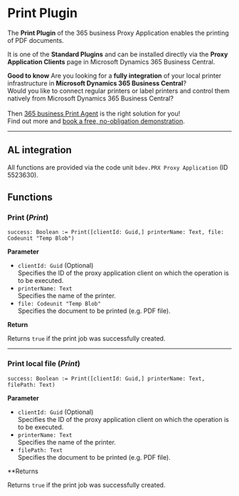 # Print Plugin

The **Print Plugin** of the 365 business Proxy Application enables the printing of PDF documents.

It is one of the **Standard Plugins** and can be installed directly via the **Proxy Application Clients** page in Microsoft Dynamics 365 Business Central.

<div class="alert alert-notice">
    <i class="fa-duotone fa-solid fa-lightbulb fa-xl"></i>
    <strong>Good to know</strong>
	Are you looking for a <b>fully integration</b> of your local printer infrastructure in <b>Microsoft Dynamics 365 Business Central</b>?<br>
	Would you like to connect regular printers or label printers and control them natively from Microsoft Dynamics 365 Business Central?<br><br>
	Then <a href="https://365businessdev.com/produkte-loesungen/365-business-print-agent/" target="_blank">365 business Print Agent</a> is the right solution for you!<br>
	Find out more and <a href="https://calendly.com/365businessdev" target="_blank">book a free, no-obligation demonstration</a>.
</div>

---

## AL integration

All functions are provided via the code unit `bdev.PRX Proxy Application` (ID 5523630).

## Functions

### Print (*Print*)

```al
success: Boolean := Print([clientId: Guid,] printerName: Text, file: Codeunit "Temp Blob")
```

**Parameter**

 - `clientId: Guid` (Optional)<br>
   Specifies the ID of the proxy application client on which the operation is to be executed.
 - `printerName: Text`<br>
   Specifies the name of the printer.
 - `file: Codeunit "Temp Blob"`<br>
   Specifies the document to be printed (e.g. PDF file).

**Return**

Returns `true` if the print job was successfully created.

---

### Print local file (*Print*)

```al
success: Boolean := Print([clientId: Guid,] printerName: Text, filePath: Text)
```

**Parameter**

 - `clientId: Guid` (Optional)<br>
   Specifies the ID of the proxy application client on which the operation is to be executed.
 - `printerName: Text`<br>
   Specifies the name of the printer.
 - `filePath: Text`<br>
   Specifies the document to be printed (e.g. PDF file).

**Returns

Returns `true` if the print job was successfully created.



